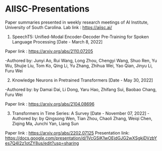 # AIISC-Presentations

Paper summaries presented in weekly research meetings of AI Institute, University of South Carolina. 
Lab link : https://aiisc.ai/


1. SpeechT5: Unified-Modal Encoder-Decoder Pre-Training for Spoken Language Processing [Date - March 8, 2022]

Paper link : https://arxiv.org/abs/2110.07205

-Authored by: Junyi Ao, Rui Wang, Long Zhou, Chengyi Wang, Shuo Ren, Yu Wu, Shujie Liu, Tom Ko, Qing Li, Yu Zhang, Zhihua Wei, Yao Qian, Jinyu Li, Furu Wei



2. Knowledge Neurons in Pretrained Transformers [Date - May 30, 2022]

-Authored by: by Damai Dai, Li Dong, Yaru Hao, Zhifang Sui, Baobao Chang, Furu Wei

Paper link : 
https://arxiv.org/abs/2104.08696 



3. Transformers in Time Series: A Survey [Date - November 07, 2022]
-Authored by: by Qingsong Wen, Tian Zhou, Chaoli Zhang, Weiqi Chen, Ziqing Ma, Junchi Yan, Liang Sun

Paper link : https://arxiv.org/abs/2202.07125
Presentation link: https://docs.google.com/presentation/d/1VcGSiK1wOEjdGJG2wXSgkjDVzbYes7Q4I2z1otZY8us/edit?usp=sharing


